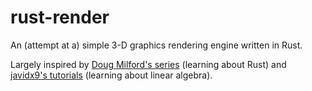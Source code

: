 # rust-render
An (attempt at a) simple 3-D graphics rendering engine written in Rust.

Largely inspired by [Doug Milford's series](https://www.youtube.com/watch?v=Az3jBd4xdF4&list=PLLqEtX6ql2EyPAZ1M2_C0GgVd4A-_L4_5) (learning about Rust) and [javidx9's tutorials](https://www.youtube.com/playlist?list=PLrOv9FMX8xJE8NgepZR1etrsU63fDDGxO) (learning about linear algebra).
